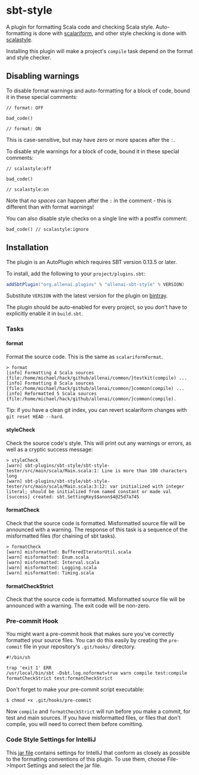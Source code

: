 sbt-style
==========

A plugin for formatting Scala code and checking Scala style. Auto-formatting is done with [scalariform](https://github.com/mdr/scalariform), and other style checking is done with [scalastyle](http://www.scalastyle.org/).

Installing this plugin will make a project's `compile` task depend on the format and style checker.

## Disabling warnings
To disable format warnings and auto-formatting for a block of code, bound it in these special comments:
```
// format: OFF

bad_code()

// format: ON
```
This is case-sensitive, but may have zero or more spaces after the `:`.


To disable style warnings for a block of code, bound it in these special comments:
```
// scalastyle:off

bad_code()

// scalastyle:on
```

Note that *no spaces* can happen after the `:` in the comment - this is different than with format warnings!

You can also disable style checks on a single line with a postfix comment:
```
bad_code() // scalastyle:ignore
```

## Installation

The plugin is an AutoPlugin which requires SBT version 0.13.5 or later.

To install, add the following to your `project/plugins.sbt`:

```scala
addSbtPlugin("org.allenai.plugins" % "allenai-sbt-style" % VERSION)
```
Substitute `VERSION` with the latest version for the plugin on [bintray](https://bintray.com/allenai/sbt-plugins).

The plugin should be auto-enabled for every project, so you don't have to explicitly enable it in `build.sbt`.

### Tasks

#### format

Format the source code.  This is the same as `scalariformFormat`.

```
> format
[info] Formatting 4 Scala sources {file:/home/michael/hack/github/allenai/common/}testkit(compile) ...
[info] Formatting 8 Scala sources {file:/home/michael/hack/github/allenai/common/}common(compile) ...
[info] Reformatted 5 Scala sources {file:/home/michael/hack/github/allenai/common/}common(compile).
```

Tip: if you have a clean git index, you can revert scalariform changes with
`git reset HEAD --hard`.

#### styleCheck

Check the source code's style. This will print out any warnings or errors, as
well as a cryptic success message:
```
> styleCheck
[warn] sbt-plugins/sbt-style/sbt-style-tester/src/main/scala/Main.scala:1: Line is more than 100 characters long
[warn] sbt-plugins/sbt-style/sbt-style-tester/src/main/scala/Main.scala:3:12: var initialized with integer literal; should be initialized from named constant or made val
[success] created: sbt.SettingKey$$anon$4@25d7a745
```

#### formatCheck

Check that the source code is formatted.  Misformatted source file will be
announced with a warning.  The response of this task is a sequence of the
misformatted files (for chaining of sbt tasks).

```
> formatCheck
[warn] misformatted: BufferedIteratorUtil.scala
[warn] misformatted: Enum.scala
[warn] misformatted: Interval.scala
[warn] misformatted: Logging.scala
[warn] misformatted: Timing.scala
```

#### formatCheckStrict

Check that the source code is formatted.  Misformatted source file will be
announced with a warning.  The exit code will be non-zero.

### Pre-commit Hook

You might want a pre-commit hook that makes sure you've correctly formatted
your source files. You can do this easily by creating the `pre-commit` file in your repository's `.git/hooks/` directory.

    #!/bin/sh

    trap 'exit 1' ERR
    /usr/local/bin/sbt -Dsbt.log.noformat=true warn compile test:compile formatCheckStrict test:formatCheckStrict

Don't forget to make your pre-commit script executable:

    $ chmod +x .git/hooks/pre-commit

Now `compile` and `formatCheckStrict` will run before you make a commit, for test and main sources. If you have
misformatted files, or files that don't compile, you will need to correct them before comitting.

### Code Style Settings for IntelliJ
This [jar file](https://github.com/allenai/sbt-plugins/blob/master/sbt-style/settings/AI2CodeStyleSettingsForIntelliJ.jar) contains 
settings for IntelliJ that conform as closely as possible to the formatting conventions of this 
plugin.  To use them, choose File->Import Settings and select the jar file.